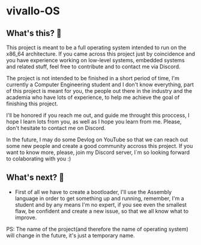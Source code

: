 # vivallo-OS

## What's this? 🧐

This project is meant to be a full operating system intended to run on the x86_64 architecture. If you came across this project just by coincidence and you have experience 
working on low-level systems, embedded systems and related stuff, feel free to contribute and to contact me via Discord. 

The project is not intended to be finished in a short period of time, I'm currently a Computer Engineering student and I don't know everything, part of this
project is meant for you, the people out there in the industry and the academia who have lots of experience, to help me achieve the goal of finishing this project.

I'll be honored if you reach me out, and guide me throught this proccess, I hope I learn lots from you, as well as I hope you learn from me. Please, don't hesitate to contact me on Discord. 

In the future, I may do some Devlog on YouTube so that we can reach out some new people and create a good community accross this project. 
If you want to know more, please, join my Discord server, I´m so looking forward to colaborating with you :) 

## What's next? 🤔
- First of all we have to create a bootloader, I'll use the Assembly language in order to get something up and running, remember, I'm a student and by any means
I'm no expert, if you see even the smallest flaw, be confident and create a new issue, so that we all know what to improve. 


PS: The name of the project(and therefore the name of operating system) will change in the future, it's just a temporary name. 
